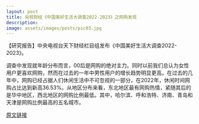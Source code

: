 ```yaml
---
layout: post
title: 央视财经《中国美好生活大调查2022-2023》之网购发现
description: 
image: assets/images/posts/pic03.jpg
---
```


【研究报告】中央电视台天下财经栏目组发布《中国美好生活大调查2022-2023》。

调查中发现就年龄分布而言，00后是网购的绝对主力。同时以前我们总认为女性用户更喜欢网购，然而在过去的一年中男性用户的增长趋势明显更高。在过去的几年中，网购已经占据人们休闲生活中不可忽视的一部分，在2022年，休闲时间网购占比达到新高36.53%。从地区分布来看，东北地区最有网购热情，紧随其后的是华中地区，西北地区的网购比例最低。其中，哈尔滨、呼和浩特、济南、青岛和天津是网购比例最高的五名城市。

[原文链接](https://tv.cctv.com/2023/05/03/VIDEnr2AUiHsro5onPrWpHOD230503.shtml?spm=C52448022284.P5Ttlwv9L2md.0.0)

